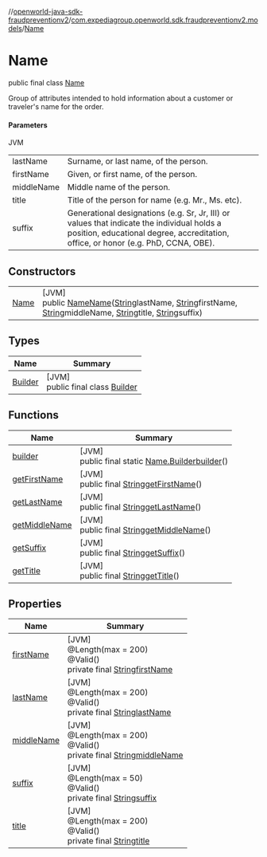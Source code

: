 //[openworld-java-sdk-fraudpreventionv2](../../../index.md)/[com.expediagroup.openworld.sdk.fraudpreventionv2.models](../index.md)/[Name](index.md)

# Name

public final class [Name](index.md)

Group of attributes intended to hold information about a customer or traveler's name for the order.

#### Parameters

JVM

| | |
|---|---|
| lastName | Surname, or last name, of the person. |
| firstName | Given, or first name, of the person. |
| middleName | Middle name of the person. |
| title | Title of the person for name (e.g. Mr., Ms. etc). |
| suffix | Generational designations (e.g. Sr, Jr, III) or values that indicate the individual holds a position, educational degree, accreditation, office, or honor (e.g. PhD, CCNA, OBE). |

## Constructors

| | |
|---|---|
| [Name](-name.md) | [JVM]<br>public [Name](index.md)[Name](-name.md)([String](https://docs.oracle.com/javase/8/docs/api/java/lang/String.html)lastName, [String](https://docs.oracle.com/javase/8/docs/api/java/lang/String.html)firstName, [String](https://docs.oracle.com/javase/8/docs/api/java/lang/String.html)middleName, [String](https://docs.oracle.com/javase/8/docs/api/java/lang/String.html)title, [String](https://docs.oracle.com/javase/8/docs/api/java/lang/String.html)suffix) |

## Types

| Name | Summary |
|---|---|
| [Builder](-builder/index.md) | [JVM]<br>public final class [Builder](-builder/index.md) |

## Functions

| Name | Summary |
|---|---|
| [builder](builder.md) | [JVM]<br>public final static [Name.Builder](-builder/index.md)[builder](builder.md)() |
| [getFirstName](get-first-name.md) | [JVM]<br>public final [String](https://docs.oracle.com/javase/8/docs/api/java/lang/String.html)[getFirstName](get-first-name.md)() |
| [getLastName](get-last-name.md) | [JVM]<br>public final [String](https://docs.oracle.com/javase/8/docs/api/java/lang/String.html)[getLastName](get-last-name.md)() |
| [getMiddleName](get-middle-name.md) | [JVM]<br>public final [String](https://docs.oracle.com/javase/8/docs/api/java/lang/String.html)[getMiddleName](get-middle-name.md)() |
| [getSuffix](get-suffix.md) | [JVM]<br>public final [String](https://docs.oracle.com/javase/8/docs/api/java/lang/String.html)[getSuffix](get-suffix.md)() |
| [getTitle](get-title.md) | [JVM]<br>public final [String](https://docs.oracle.com/javase/8/docs/api/java/lang/String.html)[getTitle](get-title.md)() |

## Properties

| Name | Summary |
|---|---|
| [firstName](index.md#223992687%2FProperties%2F-1883119931) | [JVM]<br>@Length(max = 200)<br>@Valid()<br>private final [String](https://docs.oracle.com/javase/8/docs/api/java/lang/String.html)[firstName](index.md#223992687%2FProperties%2F-1883119931) |
| [lastName](index.md#-1057752497%2FProperties%2F-1883119931) | [JVM]<br>@Length(max = 200)<br>@Valid()<br>private final [String](https://docs.oracle.com/javase/8/docs/api/java/lang/String.html)[lastName](index.md#-1057752497%2FProperties%2F-1883119931) |
| [middleName](index.md#-1397569808%2FProperties%2F-1883119931) | [JVM]<br>@Length(max = 200)<br>@Valid()<br>private final [String](https://docs.oracle.com/javase/8/docs/api/java/lang/String.html)[middleName](index.md#-1397569808%2FProperties%2F-1883119931) |
| [suffix](index.md#-887133185%2FProperties%2F-1883119931) | [JVM]<br>@Length(max = 50)<br>@Valid()<br>private final [String](https://docs.oracle.com/javase/8/docs/api/java/lang/String.html)[suffix](index.md#-887133185%2FProperties%2F-1883119931) |
| [title](index.md#-630315118%2FProperties%2F-1883119931) | [JVM]<br>@Length(max = 200)<br>@Valid()<br>private final [String](https://docs.oracle.com/javase/8/docs/api/java/lang/String.html)[title](index.md#-630315118%2FProperties%2F-1883119931) |
